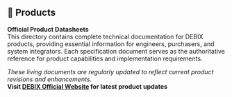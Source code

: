 ## 📖 Products
**Official Product Datasheets**  
This directory contains complete technical documentation for DEBIX products, providing essential information for engineers, purchasers, and system integrators. Each specification document serves as the authoritative reference for product capabilities and implementation requirements.

*These living documents are regularly updated to reflect current product revisions and enhancements.*  
**Visit [DEBIX Official Website](https://www.debix.io) for latest product updates**
